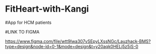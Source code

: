 # FitHeart-with-Kangi
#App for HCM patients

#LINK TO FIGMA

https://www.figma.com/file/wtt9Iwa307vSEpyLXssNGc/Lauzhack-BMS?type=design&node-id=0-1&mode=design&t=y20aqk0HELj5z5iS-0
